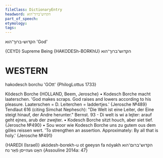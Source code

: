 ```yaml
---
fileClass: DictionaryEntry
headword: הקדוש־ברוך־הוא
part_of_speech: 
etymology: 
tags: 
---
```

הקדוש-ברוך־הוא
'God'

{CEYD}
Supreme Being {HAKODESh-BORKhU}	הקדוש־ברוך־הוא

WESTERN
========

hakodesch borchu 'GOtt' {PhilogLottus 1733}

Kôdesch Borche {HOLLAND, Beem, Jerosche}
	•	Kodesch Borche macht laaterschen. 'God makes scraps. God raises and lowers according to his pleasure. Laaterschen = D. Leiterchen = laddertjes.' {Jerosche №489}
Tendlaut 616 (citing Simchat Nephesch): "Die Welt ist eine Leiter, der Eine steigt hinauf, der Andre herunter."
Bernst. 93 - Di welt is wi a lejter: arauf geht ejnes, arub der zwejter.
	•	Kodesch Borche sitzt houch, aber siet tief. {Jerosche №490}
	•	Sou woor wie Kodesch Borche uns zu gutem ous dem gôles reissen wert. 'To strengthen an assertion. Approximately: By all that is holy.' {Jerosche №491}

{HAREDI (Israel)}
akódesh-borekh-u ot geeysn fa nóyakh הקדוש־ברום־הוא האָט געהייסן פֿאַר נח {Assouline 2014a: 47}
